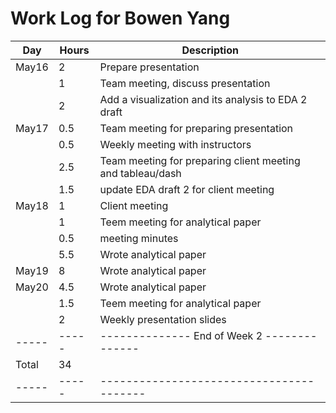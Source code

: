 # Work Log for Bowen Yang

| Day   | Hours | Description                              |
|-------|-------|------------------------------------------|
| May16 | 2     | Prepare presentation                     |
|       | 1     | Team meeting, discuss presentation       |
|       | 2     | Add a visualization and its analysis to EDA 2 draft |
| May17 | 0.5   | Team meeting for preparing presentation  |
|       | 0.5   | Weekly meeting with instructors |
|       | 2.5   | Team meeting for preparing client meeting and tableau/dash |
|       | 1.5   | update EDA draft 2 for client meeting |
| May18 | 1     | Client meeting |
|       | 1     | Teem meeting for analytical paper |
|       | 0.5   | meeting minutes |
|       | 5.5   | Wrote analytical paper |
| May19 | 8     | Wrote analytical paper |
| May20 | 4.5   | Wrote analytical paper |
|       | 1.5   | Teem meeting for analytical paper |
|       | 2     | Weekly presentation slides |
| ----- | ----- | -------------- End of Week 2 -------------- |
| Total | 34    |                                          |
| ----- | ----- | ---------------------------------------- |

